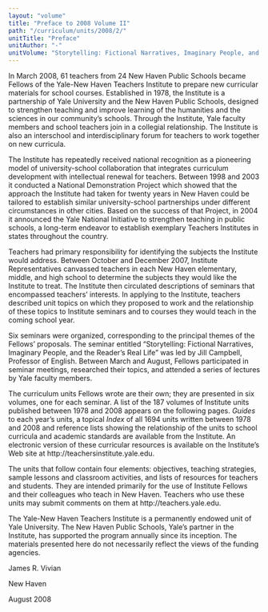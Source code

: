 ```yaml
---
layout: "volume"
title: "Preface to 2008 Volume II"
path: "/curriculum/units/2008/2/"
unitTitle: "Preface"
unitAuthor: "-"
unitVolume: "Storytelling: Fictional Narratives, Imaginary People, and the Reader's Real Life"
---
```

<body>
<p>
In March 2008, 61 teachers from 24 New Haven Public Schools became Fellows of the Yale-New Haven Teachers Institute to prepare new curricular materials for school courses. Established in 1978, the Institute is a partnership of Yale University and the New Haven Public Schools, designed to strengthen teaching and improve learning of the humanities and the sciences in our community’s schools. Through the Institute, Yale faculty members and school teachers join in a collegial relationship. The Institute is also an interschool and interdisciplinary forum for teachers to work together on new curricula.
</p>
<p>
The Institute has repeatedly received national recognition as a pioneering model of university-school collaboration that integrates curriculum development with intellectual renewal for teachers. Between 1998 and 2003 it conducted a National Demonstration Project which showed that the approach the Institute had taken for twenty years in New Haven could be tailored to establish similar university-school partnerships under different circumstances in other cities. Based on the success of that Project, in 2004 it announced the Yale National Initiative to strengthen teaching in public schools, a long-term endeavor to establish exemplary Teachers Institutes in states throughout the country.
</p>
<p>
Teachers had primary responsibility for identifying the subjects the Institute would address. Between October and December 2007, Institute Representatives canvassed teachers in each New Haven elementary, middle, and high school to determine the subjects they would like the Institute to treat. The Institute then circulated descriptions of seminars that encompassed teachers’ interests. In applying to the Institute, teachers described unit topics on which they proposed to work and the relationship of these topics to Institute seminars and to courses they would teach in the coming school year.
</p>
<p>
Six seminars were organized, corresponding to the principal themes of the Fellows’ proposals. The seminar entitled “Storytelling: Fictional Narratives, Imaginary People, and the Reader’s Real Life” was led by Jill Campbell, Professor of English. Between March and August, Fellows participated in seminar meetings, researched their topics, and attended a series of lectures by Yale faculty members.
</p>
<p>
The curriculum units Fellows wrote are their own; they are presented in six volumes, one for each seminar. A list of the 187 volumes of Institute units published between 1978 and 2008 appears on the following pages.
<i>
Guides
</i>
to each year’s units, a topical
<i>
Index
</i>
of all 1694 units written between 1978 and 2008 and reference lists showing the relationship of the units to school curricula and academic standards are available from the Institute. An electronic version of these curricular resources is available on the Institute’s Web site at http://teachersinstitute.yale.edu.
</p>
<p>
The units that follow contain four elements: objectives, teaching strategies, sample lessons and classroom activities, and lists of resources for teachers and students. They are intended primarily for the use of Institute Fellows and their colleagues who teach in New Haven. Teachers who use these units may submit comments on them at http://teachers.yale.edu.
</p>
<p>
The Yale-New Haven Teachers Institute is a permanently endowed unit of Yale University. The New Haven Public Schools, Yale’s partner in the Institute, has supported the program annually since its inception. The materials presented here do not necessarily reflect the views of the funding agencies.
</p>
<p>
James R. Vivian
</p>
<p>
New Haven
</p>
<p>
August 2008
</p>
</body>